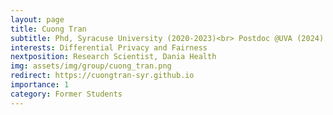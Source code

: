 ```yaml
---
layout: page
title: Cuong Tran
subtitle: Phd, Syracuse University (2020-2023)<br> Postdoc @UVA (2024)
interests: Differential Privacy and Fairness
nextposition: Research Scientist, Dania Health
img: assets/img/group/cuong_tran.png
redirect: https://cuongtran-syr.github.io
importance: 1
category: Former Students
---
```

